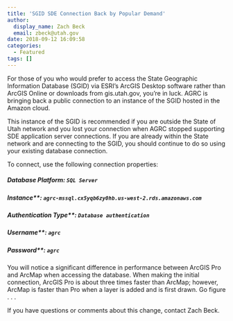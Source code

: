 ```yaml
---
title: 'SGID SDE Connection Back by Popular Demand'
author:
  display_name: Zach Beck
  email: zbeck@utah.gov
date: 2018-09-12 16:09:58
categories:
  - Featured
tags: []
---
```


For those of you who would prefer to access the State Geographic Information Database (SGID) via ESRI’s ArcGIS Desktop software rather than ArcGIS Online or downloads from gis.utah.gov, you’re in luck. AGRC is bringing back a public connection to an instance of the SGID hosted in the Amazon cloud. 

This instance of the SGID is recommended if you are outside the State of Utah network and you lost your connection when AGRC stopped supporting SDE application server connections. If you are already within the State network and are connecting to the SGID, you should continue to do so using your existing database connection.

To connect, use the following connection properties:

##### Database Platform: `SQL Server`
##### Instance**: `agrc-mssql.cx5yqb6zy0hb.us-west-2.rds.amazonaws.com`
##### Authentication Type**: `Database authentication`
##### Username**: `agrc`
##### Password**: `agrc`

You will notice a significant difference in performance between ArcGIS Pro and ArcMap when accessing the database. When making the initial connection, ArcGIS Pro is about three times faster than ArcMap; however, ArcMap is faster than Pro when a layer is added and is first drawn. Go figure . . .

If you have questions or comments about this change, contact Zach Beck.
